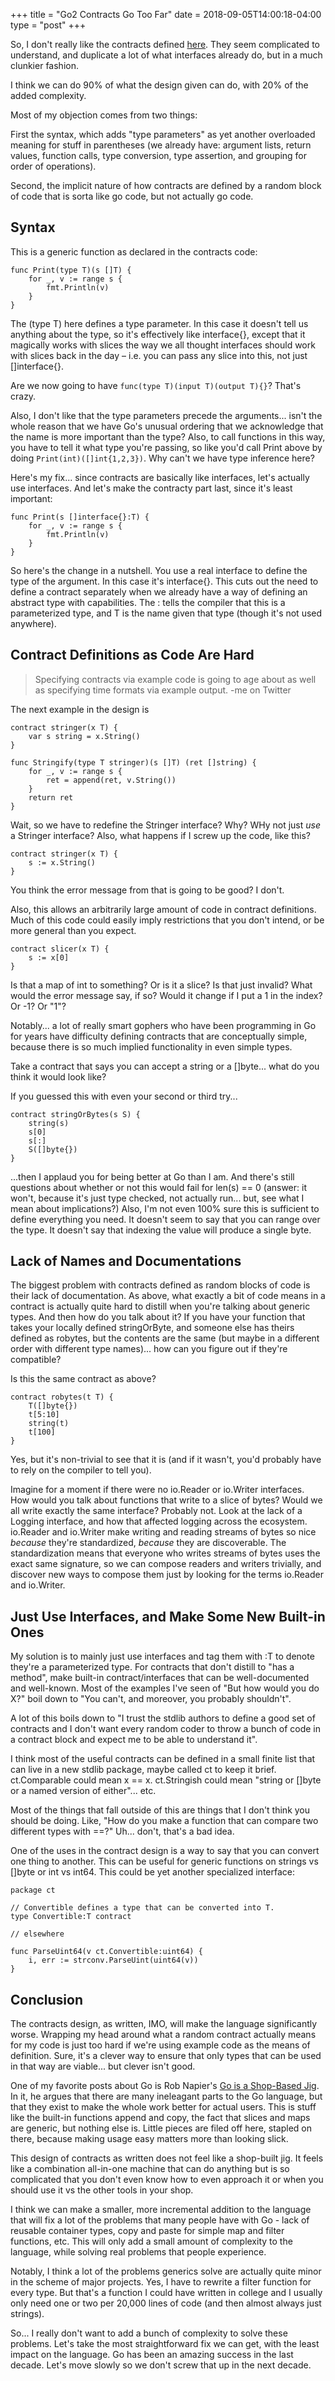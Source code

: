 +++
title = "Go2 Contracts Go Too Far"
date = 2018-09-05T14:00:18-04:00
type = "post"
+++

So, I don't really like the contracts defined
[here](https://go.googlesource.com/proposal/+/master/design/go2draft-contracts.md).
They seem complicated to understand, and duplicate a lot of what interfaces
already do, but in a much clunkier fashion.

I think we can do 90% of what the design given can do, with 20% of the added
complexity.

Most of my objection comes from two things: 

First the syntax, which adds "type parameters" as yet another overloaded meaning
for stuff in parentheses (we already have: argument lists, return values,
function calls, type conversion, type assertion, and grouping for order of
operations). 

Second, the implicit nature of how contracts are defined by a random block of
code that is sorta like go code, but not actually go code.

## Syntax

This is a generic function as declared in the contracts code:
```
func Print(type T)(s []T) {
	for _, v := range s {
		fmt.Println(v)
	}
}
```

The (type T) here defines a type parameter.  In this case it doesn't tell us
anything about the type, so it's effectively like interface{}, except that it
magically works with slices the way we all thought interfaces should work with
slices back in the day – i.e. you can pass any slice into this, not just
[]interface{}.

Are we now going to have `func(type T)(input T)(output T){}`?  That's crazy.

Also, I don't like that the type parameters precede the arguments... isn't the
whole reason that we have Go's unusual <name type> ordering that we acknowledge
that the name is more important than the type?  Also, to call functions in this
way, you have to tell it what type you're passing, so like you'd call Print
above by doing `Print(int)([]int{1,2,3})`. Why can't we have type inference
here?

Here's my fix... since contracts are basically like interfaces, let's actually
use interfaces.  And let's make the contracty part last, since it's least
important:

```
func Print(s []interface{}:T) {
	for _, v := range s {
		fmt.Println(v)
	}
}
```

So here's the change in a nutshell. You use a real interface to define the type
of the argument.  In this case it's interface{}.  This cuts out the need to
define a contract separately when we already have a way of defining an abstract
type with capabilities.  The : tells the compiler that this is a parameterized
type, and T is the name given that type (though it's not used anywhere).


## Contract Definitions as Code Are Hard

> Specifying contracts via example code is going to age about as well as
> specifying time formats via example output.  -me on Twitter

The next example in the design is 

```
contract stringer(x T) {
	var s string = x.String()
}

func Stringify(type T stringer)(s []T) (ret []string) {
	for _, v := range s {
		ret = append(ret, v.String())
	}
	return ret
}
```

Wait, so we have to redefine the Stringer interface?  Why?  WHy not just *use* a
Stringer interface?  Also, what happens if I screw up the code, like this?

```
contract stringer(x T) {
	s := x.String()
}
```

You think the error message from that is going to be good?  I don't.

Also, this allows an arbitrarily large amount of code in contract definitions.
Much of this code could easily imply restrictions that you don't intend, or be
more general than you expect.

```
contract slicer(x T) {
	s := x[0]
}
```

Is that a map of int to something?  Or is it a slice? Is that just invalid? What
would the error message say, if so?  Would it change if I put a 1 in the index?
Or -1?  Or "1"?

Notably... a lot of really smart gophers who have been programming in Go for
years have difficulty defining contracts that are conceptually simple, because
there is so much implied functionality in even simple types.

Take a contract that says you can accept a string or a []byte... what do you
think it would look like?

If you guessed this with even your second or third try...

```
contract stringOrBytes(s S) {
    string(s)
    s[0]
    s[:]
    S([]byte{})
}
```

...then I applaud you for being better at Go than I am. And there's still
questions about whether or not this would fail for len(s) == 0 (answer: it
won't, because it's just type checked, not actually run... but, see what I mean
about implications?) Also, I'm not even 100% sure this is sufficient to define
everything you need.  It doesn't seem to say that you can range over the type.
It doesn't say that indexing the value will produce a single byte. 

## Lack of Names and Documentations

The biggest problem with contracts defined as random blocks of code is their
lack of documentation.  As above, what exactly a bit of code means in a contract
is actually quite hard to distill when you're talking about generic types.  And
then how do you talk about it?  If you have your function that takes your
locally defined stringOrByte, and someone else has theirs defined as robytes,
but the contents are the same (but maybe in a different order with different
type names)... how can you figure out if they're compatible?

Is this the same contract as above?

```
contract robytes(t T) {
    T([]byte{})
    t[5:10]
    string(t)
    t[100]
}
```

Yes, but it's non-trivial to see that it is (and if it wasn't, you'd probably
have to rely on the compiler to tell you).

Imagine for a moment if there were no io.Reader or io.Writer interfaces.  How
would you talk about functions that write to a slice of bytes?  Would we all
write exactly the same interface?  Probably not.  Look at the lack of a Logging
interface, and how that affected logging across the ecosystem.  io.Reader and
io.Writer make writing and reading streams of bytes so nice *because* they're
standardized, *because* they are discoverable. The standardization means that
everyone who writes streams of bytes uses the exact same signature, so we can
compose readers and writers trivially, and discover new ways to compose them
just by looking for the terms io.Reader and io.Writer.


## Just Use Interfaces, and Make Some New Built-in Ones

My solution is to mainly just use interfaces and tag them with :T to denote
they're a parameterized type.  For contracts that don't distill to "has a
method", make built-in contract/interfaces that can be well-documented and
well-known.  Most of the examples I've seen of "But how would you do X?" boil
down to "You can't, and moreover, you probably shouldn't".

A lot of this boils down to "I trust the stdlib authors to define a good set of
contracts and I don't want every random coder to throw a bunch of code in a
contract block and expect me to be able to understand it".

I think most of the useful contracts can be defined in a small finite list that
can live in a new stdlib package, maybe called ct to keep it brief.
ct.Comparable could mean x == x.  ct.Stringish could mean "string or []byte or a
named version of either"... etc.  

Most of the things that fall outside of this are things that I don't think you
should be doing.  Like, "How do you make a function that can compare two
different types with ==?"  Uh... don't, that's a bad idea.  

One of the uses in the contract design is a way to say that you can convert one
thing to another.  This can be useful for generic functions on strings vs []byte
or int vs int64.  This could be yet another specialized interface:

```
package ct

// Convertible defines a type that can be converted into T.
type Convertible:T contract

// elsewhere

func ParseUint64(v ct.Convertible:uint64) {
    i, err := strconv.ParseUint(uint64(v))
}
```

## Conclusion

The contracts design, as written, IMO, will make the language significantly
worse.  Wrapping my head around what a random contract actually means for my
code is just too hard if we're using example code as the means of definition.
Sure, it's a clever way to ensure that only types that can be used in that way
are viable... but clever isn't good.

One of my favorite posts about Go is Rob Napier's [Go is a Shop-Based
Jig](http://robnapier.net/go-is-a-shop-built-jig).  In it, he argues that there
are many ineleagant parts to the Go language, but that they exist to make the
whole work better for actual users. This is stuff like the built-in functions
append and copy, the fact that slices and maps are generic, but nothing else is.
Little pieces are filed off here, stapled on there, because making usage easy
matters more than looking slick.

This design of contracts as written does not feel like a shop-built jig.  It
feels like a combination all-in-one machine that can do anything but is so
complicated that you don't even know how to even approach it or when you should
use it vs the other tools in your shop. 

I think we can make a smaller, more incremental addition to the language that
will fix a lot of the problems that many people have with Go - lack of reusable
container types, copy and paste for simple map and filter functions, etc.  This
will only add a small amount of complexity to the language, while solving real
problems that people experience. 

Notably, I think a lot of the problems generics solve are actually quite minor
in the scheme of major projects.  Yes, I have to rewrite a filter function for
every type. But that's a function I could have written in college and I usually
only need one or two per 20,000 lines of code (and then almost always just
strings).

So... I really don't want to add a bunch of complexity to solve these problems.
Let's take the most straightforward fix we can get, with the least impact on the
language. Go has been an amazing success in the last decade.  Let's move slowly
so we don't screw that up in the next decade.